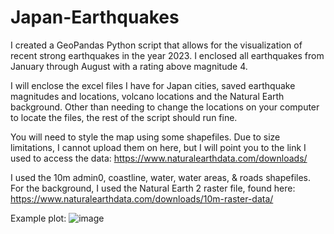 # Japan-Earthquakes
I created a GeoPandas Python script that allows for the visualization of recent strong earthquakes in the year 2023. I enclosed all earthquakes from January through August with a rating above magnitude 4. 

I will enclose the excel files I have for Japan cities, saved earthquake magnitudes and locations, volcano locations and the Natural Earth background.
Other than needing to change the locations on your computer to locate the files, the rest of the script should run fine. 

You will need to style the map using some shapefiles. Due to size limitations, I cannot upload them on here, but I will point you to the link I used to access the data:
https://www.naturalearthdata.com/downloads/

I used the 10m admin0, coastline, water, water areas, & roads shapefiles. For the background, I used the Natural Earth 2 raster file, found here:
https://www.naturalearthdata.com/downloads/10m-raster-data/


Example plot:
![image](https://github.com/antonfalco/Japan-Earthquakes/assets/108304747/c8e3d8d1-98f7-4c07-a398-4c0bd087d881)

